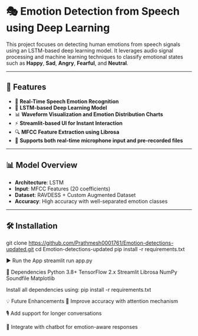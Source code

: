 # 🎭 Emotion Detection from Speech using Deep Learning

This project focuses on detecting human emotions from speech signals using an LSTM-based deep learning model. It leverages audio signal processing and machine learning techniques to classify emotional states such as **Happy**, **Sad**, **Angry**, **Fearful**, and **Neutral**.

---

## 🚀 Features

- 🎤 **Real-Time Speech Emotion Recognition**  
- 🧠 **LSTM-based Deep Learning Model**
- 📊 **Waveform Visualization and Emotion Distribution Charts**
- ⚡ **Streamlit-based UI for Instant Interaction**
- 🔍 **MFCC Feature Extraction using Librosa**
- 📁 **Supports both real-time microphone input and pre-recorded files**

---

## 📊 Model Overview

- **Architecture**: LSTM
- **Input**: MFCC Features (20 coefficients)
- **Dataset**: RAVDESS + Custom Augmented Dataset
- **Accuracy**: High accuracy with well-separated emotion classes

---

## 🛠️ Installation
git clone https://github.com/Prathmesh0001761/Emotion-detections-updated.git
cd Emotion-detections-updated
pip install -r requirements.txt

▶️ Run the App
streamlit run app.py

📌 Dependencies
Python 3.8+
TensorFlow 2.x
Streamlit
Librosa
NumPy
Soundfile
Matplotlib

Install all dependencies using:
pip install -r requirements.txt

💡 Future Enhancements
🎯 Improve accuracy with attention mechanism

🎙️ Add support for longer conversations

🧪 Integrate with chatbot for emotion-aware responses
